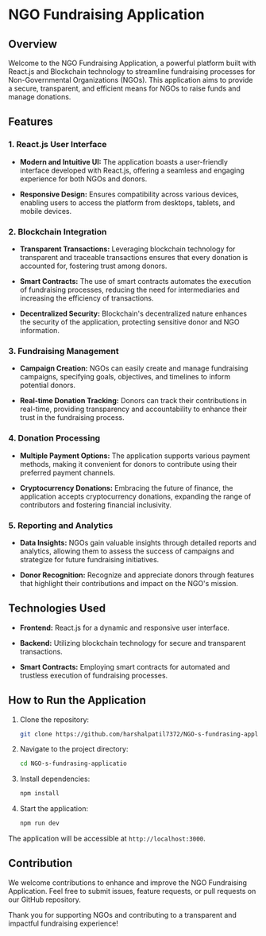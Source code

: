 # NGO Fundraising Application

## Overview

Welcome to the NGO Fundraising Application, a powerful platform built with React.js and Blockchain technology to streamline fundraising processes for Non-Governmental Organizations (NGOs). This application aims to provide a secure, transparent, and efficient means for NGOs to raise funds and manage donations.

## Features

### 1. React.js User Interface

- **Modern and Intuitive UI:** The application boasts a user-friendly interface developed with React.js, offering a seamless and engaging experience for both NGOs and donors.

- **Responsive Design:** Ensures compatibility across various devices, enabling users to access the platform from desktops, tablets, and mobile devices.

### 2. Blockchain Integration

- **Transparent Transactions:** Leveraging blockchain technology for transparent and traceable transactions ensures that every donation is accounted for, fostering trust among donors.

- **Smart Contracts:** The use of smart contracts automates the execution of fundraising processes, reducing the need for intermediaries and increasing the efficiency of transactions.

- **Decentralized Security:** Blockchain's decentralized nature enhances the security of the application, protecting sensitive donor and NGO information.

### 3. Fundraising Management

- **Campaign Creation:** NGOs can easily create and manage fundraising campaigns, specifying goals, objectives, and timelines to inform potential donors.

- **Real-time Donation Tracking:** Donors can track their contributions in real-time, providing transparency and accountability to enhance their trust in the fundraising process.

### 4. Donation Processing

- **Multiple Payment Options:** The application supports various payment methods, making it convenient for donors to contribute using their preferred payment channels.

- **Cryptocurrency Donations:** Embracing the future of finance, the application accepts cryptocurrency donations, expanding the range of contributors and fostering financial inclusivity.

### 5. Reporting and Analytics

- **Data Insights:** NGOs gain valuable insights through detailed reports and analytics, allowing them to assess the success of campaigns and strategize for future fundraising initiatives.

- **Donor Recognition:** Recognize and appreciate donors through features that highlight their contributions and impact on the NGO's mission.

## Technologies Used

- **Frontend:** React.js for a dynamic and responsive user interface.

- **Backend:** Utilizing blockchain technology for secure and transparent transactions.

- **Smart Contracts:** Employing smart contracts for automated and trustless execution of fundraising processes.

## How to Run the Application

1. Clone the repository:
   ```bash
   git clone https://github.com/harshalpatil7372/NGO-s-fundrasing-application.git
   ```

2. Navigate to the project directory:
   ```bash
   cd NGO-s-fundrasing-applicatio
   ```

3. Install dependencies:
   ```bash
   npm install
   ```

4. Start the application:
   ```bash
   npm run dev
   ```

The application will be accessible at `http://localhost:3000`.

## Contribution

We welcome contributions to enhance and improve the NGO Fundraising Application. Feel free to submit issues, feature requests, or pull requests on our GitHub repository.

Thank you for supporting NGOs and contributing to a transparent and impactful fundraising experience!
